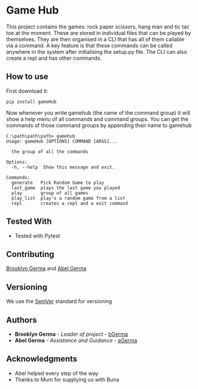 # Game Hub

This project contains the games: rock paper scissors, hang man and tic tac toe at the 
moment. These are stored in individual files that can be played by themselves. They are
then organised in a CLI that has all of them callable via a command. A key feature is
that these commands can be called anywhere in the system after initialising the setup.py
file. The CLI can also create a repl and has other commands.

## How to use

First download it:

```
pip install gameHub
```
Now whenever you write gamehub (the name of the command group) it will show a help 
menu of all commands and command groups. You can get the commands of those command
groups by appending their name to gamehub 
```
C:\path\path\path> gamehub
Usage: gameHub [OPTIONS] COMMAND [ARGS]...

  the group of all the commands

Options:
  -h, --help  Show this message and exit.

Commands:
  generate   Pick Random Game to play
  last_game  plays the last game you played
  play       group of all games
  play_list  play's a random game from a list
  repl       creates a repl and a exit command

```

## Tested With

* Tested with Pytest

## Contributing

[Brooklyn Germa](https://gitlab.com/bGerma) and [Abel Germa](https://gitlab.com/agerma)

## Versioning

We use the [SemVer](http://semver.org/) standard for versioning 

## Authors

* **Brooklyn Germa** - *Leader of project* - [bGerma](https://gitlab.com/bGerma)
* **Abel Germa** - *Assistance and Guidance* - [aGerma](https://gitlab.com/agerma)

## Acknowledgments

* Abel helped every step of the way
* Thanks to Mum for supplying us with Buna
